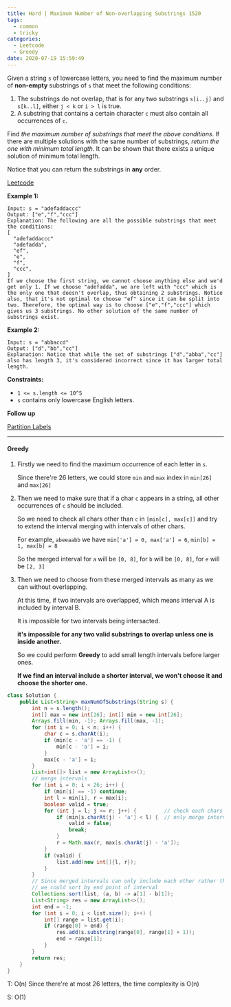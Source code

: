 ```yaml
---
title: Hard | Maximum Number of Non-overlapping Substrings 1520
tags:
  - common
  - tricky
categories:
  - Leetcode
  - Greedy
date: 2020-07-19 15:59:49
---
```


Given a string `s` of lowercase letters, you need to find the maximum number of **non-empty** substrings of `s` that meet the following conditions:

1. The substrings do not overlap, that is for any two substrings `s[i..j]` and `s[k..l]`, either `j < k` or `i > l` is true.
2. A substring that contains a certain character `c` must also contain all occurrences of `c`.

Find *the maximum number of substrings that meet the above conditions*. If there are multiple solutions with the same number of substrings, *return the one with minimum total length.* It can be shown that there exists a unique solution of minimum total length.

Notice that you can return the substrings in **any** order.

[Leetcode](https://leetcode.com/problems/maximum-number-of-non-overlapping-substrings/)

<!--more-->

**Example 1:**

```
Input: s = "adefaddaccc"
Output: ["e","f","ccc"]
Explanation: The following are all the possible substrings that meet the conditions:
[
  "adefaddaccc"
  "adefadda",
  "ef",
  "e",
  "f",
  "ccc",
]
If we choose the first string, we cannot choose anything else and we'd get only 1. If we choose "adefadda", we are left with "ccc" which is the only one that doesn't overlap, thus obtaining 2 substrings. Notice also, that it's not optimal to choose "ef" since it can be split into two. Therefore, the optimal way is to choose ["e","f","ccc"] which gives us 3 substrings. No other solution of the same number of substrings exist.
```

**Example 2:**

```
Input: s = "abbaccd"
Output: ["d","bb","cc"]
Explanation: Notice that while the set of substrings ["d","abba","cc"] also has length 3, it's considered incorrect since it has larger total length.
```

**Constraints:**

- `1 <= s.length <= 10^5`
- `s` contains only lowercase English letters.

**Follow up**

[Partition Labels](https://leetcode.com/problems/partition-labels/)

---

#### Greedy

1. Firstly we need to find the maximum occurrence of each letter in `s`.

   Since there're 26 letters, we could store `min` and `max` index in `min[26]` and `max[26]`

2. Then we need to make sure that if a char `c` appears in a string, all other occurrences of `c` should be included.

   So we need to check all chars other than `c` in `[min[c], max[c]]` and try to extend the interval merging with intervals of other chars.

   For example, `abeeaabb` we have `min['a'] = 0, max['a'] = 6`, `min[b] = 1, max[b] = 8`

   So the merged interval for `a` will be `[0, 8]`, for `b` will be `[0, 8]`, for `e` will be `[2, 3]`

3. Then we need to choose from these merged intervals as many as we can without overlapping.

   At this time, if two intervals are overlapped, which means interval A is included by interval B.

   It is impossible for two intervals being intersacted.

   **it's impossible for any two valid substrings to overlap unless one is inside another.**

   So we could perform **Greedy** to add small length intervals before larger ones.

   **If we find an interval include a shorter interval, we won't choose it and choose the shorter one.**

```java
class Solution {
    public List<String> maxNumOfSubstrings(String s) {
        int n = s.length();
        int[] max = new int[26]; int[] min = new int[26];
        Arrays.fill(min, -1); Arrays.fill(max, -1);
        for (int i = 0; i < n; i++) {
            char c = s.charAt(i);
            if (min[c - 'a'] == -1) {
                min[c - 'a'] = i;
            }
            max[c - 'a'] = i;
        }
        List<int[]> list = new ArrayList<>();
        // merge intervals
        for (int i = 0; i < 26; i++) {
            if (min[i] == -1) continue;
            int l = min[i], r = max[i];
            boolean valid = true;
            for (int j = l; j <= r; j++) {         // check each chars in [l, r]
                if (min[s.charAt(j) - 'a'] < l) {  // only merge intervals that begin point > l
                    valid = false;
                    break;
                }
                r = Math.max(r, max[s.charAt(j) - 'a']);
            }
            if (valid) {
                list.add(new int[]{l, r});
            }
        }
        // Since merged intervals can only include each other rather than intersect,
        // we could sort by end point of interval
        Collections.sort(list, (a, b) -> a[1] - b[1]);
        List<String> res = new ArrayList<>();
        int end = -1;
        for (int i = 0; i < list.size(); i++) {
            int[] range = list.get(i);
            if (range[0] > end) {
                res.add(s.substring(range[0], range[1] + 1));
                end = range[1];
            } 
        }
        return res;
    }
}
```

T: O(n)			Since there're at most 26 letters, the time complexity is O(n)

S: O(1)